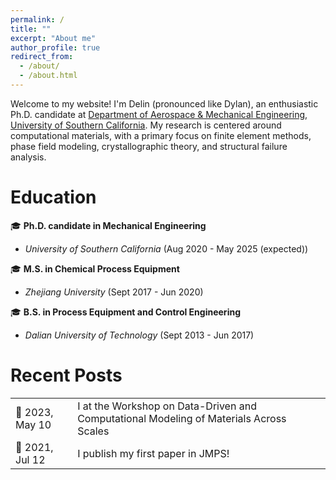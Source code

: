 ```yaml
---
permalink: /
title: ""
excerpt: "About me"
author_profile: true
redirect_from: 
  - /about/
  - /about.html
---
```


Welcome to my website! I'm Delin (pronounced like Dylan), an enthusiastic Ph.D. candidate at [Department of Aerospace & Mechanical Engineering](https://ame.usc.edu/), [University of Southern California](https://www.usc.edu/). My research is centered around computational materials, with a primary focus on finite element methods, phase field modeling, crystallographic theory, and structural failure analysis.

Education
======
&#127891; **Ph.D. candidate in Mechanical Engineering** 
  - *University of Southern California* (Aug 2020 - May 2025 (expected))
    
&#127891; **M.S. in Chemical Process Equipment**
  - *Zhejiang University* (Sept 2017 - Jun 2020)
    
&#127891; **B.S. in Process Equipment and Control Engineering**
  - *Dalian University of Technology* (Sept 2013 - Jun 2017)

Recent Posts
======
<table style="border-collapse: collapse; border: none;">
  <tr>
    <td>&#128226; 2023, May 10</td>
    <td>I at the Workshop on Data-Driven and Computational Modeling of Materials Across Scales</td>
  </tr>
  <tr>
    <td>&#128226; 2021, Jul 12</td>
    <td>I publish my first paper in JMPS!</td>
  </tr>
</table>
